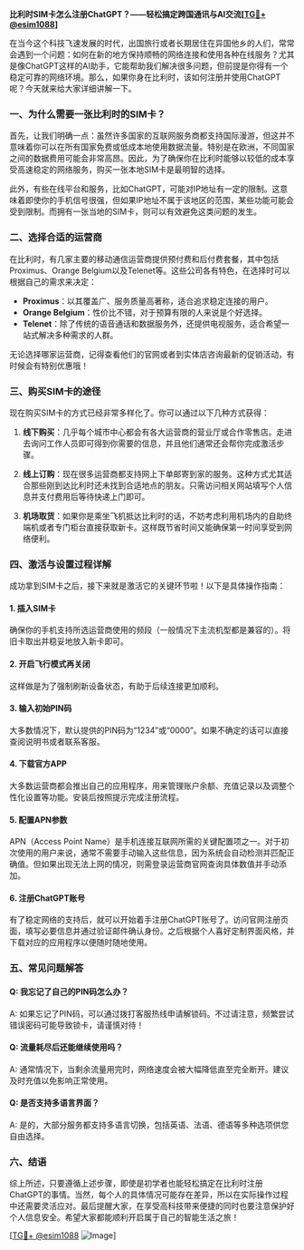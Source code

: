 **比利时SIM卡怎么注册ChatGPT？——轻松搞定跨国通讯与AI交流[[TG💪+ @esim1088](https://t.me/s/esim1088)]**

在当今这个科技飞速发展的时代，出国旅行或者长期居住在异国他乡的人们，常常会遇到一个问题：如何在新的地方保持顺畅的网络连接和使用各种在线服务？尤其是像ChatGPT这样的AI助手，它能帮助我们解决很多问题，但前提是你得有一个稳定可靠的网络环境。那么，如果你身在比利时，该如何注册并使用ChatGPT呢？今天就来给大家详细讲解一下。

### 一、为什么需要一张比利时的SIM卡？

首先，让我们明确一点：虽然许多国家的互联网服务商都支持国际漫游，但这并不意味着你可以在所有国家免费或低成本地使用数据流量。特别是在欧洲，不同国家之间的数据费用可能会非常高昂。因此，为了确保你在比利时能够以较低的成本享受高速稳定的网络服务，购买一张本地SIM卡是最明智的选择。

此外，有些在线平台和服务，比如ChatGPT，可能对IP地址有一定的限制。这意味着即使你的手机信号很强，但如果IP地址不属于该地区的范围，某些功能可能会受到限制。而拥有一张当地的SIM卡，则可以有效避免这类问题的发生。

### 二、选择合适的运营商

在比利时，有几家主要的移动通信运营商提供预付费和后付费套餐，其中包括Proximus、Orange Belgium以及Telenet等。这些公司各有特色，在选择时可以根据自己的需求来决定：

- **Proximus**：以其覆盖广、服务质量高著称，适合追求稳定连接的用户。
- **Orange Belgium**：性价比不错，对于预算有限的人来说是个好选择。
- **Telenet**：除了传统的语音通话和数据服务外，还提供电视服务，适合希望一站式解决多种需求的人群。

无论选择哪家运营商，记得查看他们的官网或者到实体店咨询最新的促销活动，有时候会有特别优惠哦！

### 三、购买SIM卡的途径

现在购买SIM卡的方式已经非常多样化了。你可以通过以下几种方式获得：

1. **线下购买**：几乎每个城市中心都会有各大运营商的营业厅或合作零售店。走进去询问工作人员即可得到你需要的信息，并且他们通常还会帮你完成激活步骤。
   
2. **线上订购**：现在很多运营商都支持网上下单邮寄到家的服务。这种方式尤其适合那些刚到达比利时还未找到合适地点的朋友。只需访问相关网站填写个人信息并支付费用后等待快递上门即可。

3. **机场取货**：如果你是乘坐飞机抵达比利时的话，不妨考虑利用机场内的自助终端机或者专门柜台直接获取新卡。这样既节省时间又能确保第一时间享受到网络便利。

### 四、激活与设置过程详解

成功拿到SIM卡之后，接下来就是激活它的关键环节啦！以下是具体操作指南：

#### 1. 插入SIM卡
确保你的手机支持所选运营商使用的频段（一般情况下主流机型都是兼容的）。将旧卡取出并稳妥地放入新卡即可。

#### 2. 开启飞行模式再关闭
这样做是为了强制刷新设备状态，有助于后续连接更加顺利。

#### 3. 输入初始PIN码
大多数情况下，默认提供的PIN码为“1234”或“0000”。如果不确定的话可以直接查阅说明书或者联系客服。

#### 4. 下载官方APP
大多数运营商都会推出自己的应用程序，用来管理账户余额、充值记录以及调整个性化设置等功能。安装后按照提示完成注册流程。

#### 5. 配置APN参数
APN（Access Point Name）是手机连接互联网所需的关键配置项之一。对于初次使用的用户来说，通常不需要手动输入这些信息，因为系统会自动检测并匹配正确值。但如果出现无法上网的情况，则需登录运营商官网查询具体数值并手动添加。

#### 6. 注册ChatGPT账号
有了稳定网络的支持后，就可以开始着手注册ChatGPT账号了。访问官网注册页面，填写必要信息并通过验证邮件确认身份。之后根据个人喜好定制界面风格，并下载对应的应用程序以便随时随地使用。

### 五、常见问题解答

#### Q: 我忘记了自己的PIN码怎么办？
A: 如果忘记了PIN码，可以通过拨打客服热线申请解锁码。不过请注意，频繁尝试错误密码可能导致锁卡，请谨慎对待！

#### Q: 流量耗尽后还能继续使用吗？
A: 通常情况下，当剩余流量用完时，网络速度会被大幅降低直至完全断开。建议及时充值以免影响正常使用。

#### Q: 是否支持多语言界面？
A: 是的，大部分服务都支持多语言切换，包括英语、法语、德语等多种选项供您自由选择。

### 六、结语

综上所述，只要遵循上述步骤，即使是初学者也能轻松搞定在比利时注册ChatGPT的事情。当然，每个人的具体情况可能存在差异，所以在实际操作过程中还需要灵活应对。最后提醒大家，在享受高科技带来便捷的同时也要注意保护好个人信息安全。希望大家都能顺利开启属于自己的智能生活之旅！

[[TG💪+ @esim1088](https://t.me/s/esim1088) ![Image](https://i.postimg.cc/4NQfJmqS/Snipaste-2025-05-13-00-14-12.png)]
